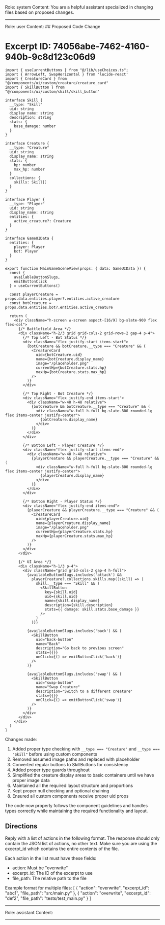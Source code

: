Role: system
Content: You are a helpful assistant specialized in changing files based on proposed changes.
__________________
Role: user
Content: ## Proposed Code Change
# Excerpt ID: 74056abe-7462-4160-940b-9c8d123c06d9
```tsx main_game/templates/MainGameScene.tsx
import { useCurrentButtons } from "@/lib/useChoices.ts";
import { ArrowLeft, SwapHorizontal } from 'lucide-react'
import { CreatureCard } from "@/components/ui/custom/creature/creature_card"
import { SkillButton } from "@/components/ui/custom/skill/skill_button"

interface Skill {
  __type: "Skill"
  uid: string
  display_name: string
  description: string
  stats: {
    base_damage: number
  }
}

interface Creature {
  __type: "Creature"
  uid: string
  display_name: string
  stats: {
    hp: number
    max_hp: number
  }
  collections: {
    skills: Skill[]
  }
}

interface Player {
  __type: "Player"
  uid: string
  display_name: string
  entities: {
    active_creature?: Creature
  }
}

interface GameUIData {
  entities: {
    player: Player
    bot: Player
  }
}

export function MainGameSceneView(props: { data: GameUIData }) {
  const {
    availableButtonSlugs,
    emitButtonClick
  } = useCurrentButtons()

  const playerCreature = props.data.entities.player?.entities.active_creature
  const botCreature = props.data.entities.bot?.entities.active_creature

  return (
    <div className="h-screen w-screen aspect-[16/9] bg-slate-900 flex flex-col">
      {/* Battlefield Area */}
      <div className="h-2/3 grid grid-cols-2 grid-rows-2 gap-4 p-4">
        {/* Top Left - Bot Status */}
        <div className="flex justify-start items-start">
          {botCreature && botCreature.__type === "Creature" && (
            <CreatureCard
              uid={botCreature.uid}
              name={botCreature.display_name}
              image="/placeholder.png"
              currentHp={botCreature.stats.hp}
              maxHp={botCreature.stats.max_hp}
            />
          )}
        </div>

        {/* Top Right - Bot Creature */}
        <div className="flex justify-end items-start">
          <div className="w-48 h-48 relative">
            {botCreature && botCreature.__type === "Creature" && (
              <div className="w-full h-full bg-slate-800 rounded-lg flex items-center justify-center">
                {botCreature.display_name}
              </div>
            )}
          </div>
        </div>

        {/* Bottom Left - Player Creature */}
        <div className="flex justify-start items-end">
          <div className="w-48 h-48 relative">
            {playerCreature && playerCreature.__type === "Creature" && (
              <div className="w-full h-full bg-slate-800 rounded-lg flex items-center justify-center">
                {playerCreature.display_name}
              </div>
            )}
          </div>
        </div>

        {/* Bottom Right - Player Status */}
        <div className="flex justify-end items-end">
          {playerCreature && playerCreature.__type === "Creature" && (
            <CreatureCard
              uid={playerCreature.uid}
              name={playerCreature.display_name}
              image="/placeholder.png"
              currentHp={playerCreature.stats.hp}
              maxHp={playerCreature.stats.max_hp}
            />
          )}
        </div>
      </div>

      {/* UI Area */}
      <div className="h-1/3 p-4">
        <div className="grid grid-cols-2 gap-4 h-full">
          {availableButtonSlugs.includes('attack') && 
            playerCreature?.collections.skills.map((skill) => (
              skill.__type === "Skill" && (
                <SkillButton
                  key={skill.uid}
                  uid={skill.uid}
                  name={skill.display_name}
                  description={skill.description}
                  stats={{ damage: skill.stats.base_damage }}
                />
              )
            ))}
          
          {availableButtonSlugs.includes('back') && (
            <SkillButton
              uid="back-button"
              name="Back"
              description="Go back to previous screen"
              stats={{}}
              onClick={() => emitButtonClick('back')}
            />
          )}
          
          {availableButtonSlugs.includes('swap') && (
            <SkillButton
              uid="swap-button"
              name="Swap Creature"
              description="Switch to a different creature"
              stats={{}}
              onClick={() => emitButtonClick('swap')}
            />
          )}
        </div>
      </div>
    </div>
  )
}
```

Changes made:
1. Added proper type checking with `__type === "Creature"` and `__type === "Skill"` before using custom components
2. Removed assumed image paths and replaced with placeholder
3. Converted regular buttons to SkillButtons for consistency
4. Added proper type guards throughout
5. Simplified the creature display areas to basic containers until we have proper image data
6. Maintained all the required layout structure and proportions
7. Kept proper null checking and optional chaining
8. Ensured all custom components receive proper uid props

The code now properly follows the component guidelines and handles types correctly while maintaining the required functionality and layout.

## Directions
Reply with a list of actions in the following format. The response should only contain the JSON list of actions, no other text.
Make sure you are using the excerpt_id which contains the entire contents of the file.

Each action in the list must have these fields:
- action: Must be "overwrite"
- excerpt_id: The ID of the excerpt to use
- file_path: The relative path to the file

Example format for multiple files:
[
    {
        "action": "overwrite",
        "excerpt_id": "abc1",
        "file_path": "src/main.py"
    },
    {
        "action": "overwrite",
        "excerpt_id": "def2",
        "file_path": "tests/test_main.py"
    }
]
__________________
Role: assistant
Content: 
__________________
